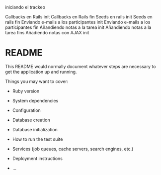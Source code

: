 iniciando el trackeo

Callbacks en Rails init
Callbacks en Rails fin
Seeds en rails init
Seeds en rails fin
Enviando e-mails a los participantes init
Enviando e-mails a los participantes fin
Añandiendo notas a la tarea init
Añandiendo notas a la tarea fins
Añadiendo notas con AJAX init


# README

This README would normally document whatever steps are necessary to get the
application up and running.

Things you may want to cover:

* Ruby version

* System dependencies

* Configuration

* Database creation

* Database initialization

* How to run the test suite

* Services (job queues, cache servers, search engines, etc.)

* Deployment instructions

* ...
